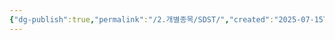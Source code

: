 ```yaml
---
{"dg-publish":true,"permalink":"/2.개별종목/SDST/","created":"2025-07-15T15:37:59.558+09:00","updated":"2025-07-29T21:37:19.663+09:00"}
---
```



